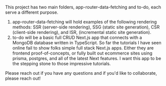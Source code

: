 This project has two main folders, app-router-data-fetching and to-do, each serve a different purpose. 

1. app-router-data-fetching will hold examples of the following rendering methods: SSR (server-side rendering), SSG (static site generation), CSR (client-side rendering), and ISR, (incremental static site generation). 
2. to-do will be a basic full CRUD Next.js app that connects with a MongoDB database written in TypeScript. So far the tutorials I have seen online fail to show folks simple full stack Next.js apps. Either they are frontend proof-of-concepts, or fully built out ecommerce sites using prisma, postgres, and all of the latest Next features. I want this app to be the stepping stone to those impressive tutorials.

Please reach out if you have any questions and if you'd like to collaborate, please reach out!
